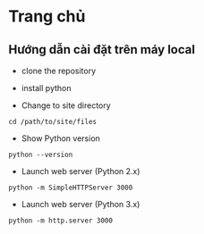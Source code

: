 # Trang chủ

## Hướng dẫn cài đặt trên máy local

- clone the repository 

- install python

- Change to site directory
```
cd /path/to/site/files
```

- Show Python version
```
python --version
```

- Launch web server (Python 2.x)
```
python -m SimpleHTTPServer 3000
```

- Launch web server (Python 3.x)
```
python -m http.server 3000
```